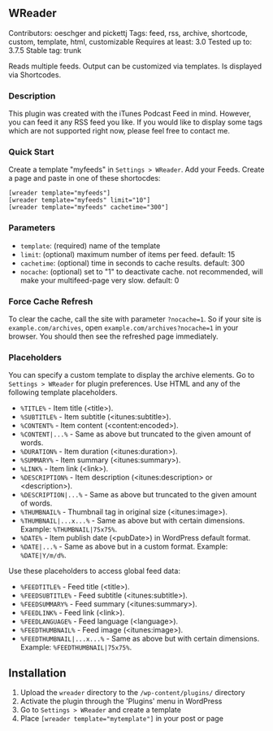 ## WReader
Contributors: oeschger and pickettj
Tags: feed, rss, archive, shortcode, custom, template, html, customizable
Requires at least: 3.0
Tested up to: 3.7.5
Stable tag: trunk

Reads multiple feeds. Output can be customized via templates. Is displayed via Shortcodes.

### Description

This plugin was created with the iTunes Podcast Feed in mind. However, you can feed it any RSS feed you like. If you would like to display some tags which are not supported right now, please feel free to contact me.

### Quick Start

Create a template "myfeeds" in `Settings > WReader`.
Add your Feeds.
Create a page and paste in one of these shortocdes:

	[wreader template="myfeeds"]
	[wreader template="myfeeds" limit="10"]
	[wreader template="myfeeds" cachetime="300"]


### Parameters

- `template`: (required) name of the template
- `limit`: (optional) maximum number of items per feed. default: 15
- `cachetime`: (optional) time in seconds to cache results. default: 300
- `nocache`: (optional) set to "1" to deactivate cache. not recommended, will make your multifeed-page very slow. default: 0

### Force Cache Refresh

To clear the cache, call the site with parameter `?nocache=1`. So if your site is `example.com/archives`, open `example.com/archives?nocache=1` in your browser. You should then see the refreshed page immediately.

### Placeholders

You can specify a custom template to display the archive elements.
Go to `Settings > WReader` for plugin preferences.
Use HTML and any of the following template placeholders.

- `%TITLE%` - Item title (&lt;title&gt;).
- `%SUBTITLE%` - Item subtitle (&lt;itunes:subtitle&gt;).
- `%CONTENT%` - Item content (&lt;content:encoded&gt;).
- `%CONTENT|...%` - Same as above but truncated to the given amount of words.
- `%DURATION%` - Item duration (&lt;itunes:duration&gt;).
- `%SUMMARY%` - Item summary (&lt;itunes:summary&gt;).
- `%LINK%` - Item link (&lt;link&gt;).
- `%DESCRIPTION%` - Item description (&lt;itunes:description&gt; or &lt;description&gt;).
- `%DESCRIPTION|...%` - Same as above but truncated to the given amount of words.
- `%THUMBNAIL%` - Thumbnail tag in original size (&lt;itunes:image&gt;).
- `%THUMBNAIL|...x...%` - Same as above but with certain dimensions. Example: `%THUMBNAIL|75x75%`.
- `%DATE%` - Item publish date (&lt;pubDate&gt;) in WordPress default format.
- `%DATE|...%` - Same as above but in a custom format. Example: `%DATE|Y/m/d%`.

Use these placeholders to access global feed data:

- `%FEEDTITLE%` - Feed title (&lt;title&gt;).
- `%FEEDSUBTITLE%` - Feed subtitle (&lt;itunes:subtitle&gt;).
- `%FEEDSUMMARY%` - Feed summary (&lt;itunes:summary&gt;).
- `%FEEDLINK%` - Feed link (&lt;link&gt;).
- `%FEEDLANGUAGE%` - Feed language (&lt;language&gt;).
- `%FEEDTHUMBNAIL%` - Feed image (&lt;itunes:image&gt;).
- `%FEEDTHUMBNAIL|...x...%` - Same as above but with certain dimensions. Example: `%FEEDTHUMBNAIL|75x75%`.

## Installation

1. Upload the `wreader` directory to the `/wp-content/plugins/` directory
1. Activate the plugin through the 'Plugins' menu in WordPress
1. Go to `Settings > WReader` and create a template
1. Place `[wreader template="mytemplate"]` in your post or page
